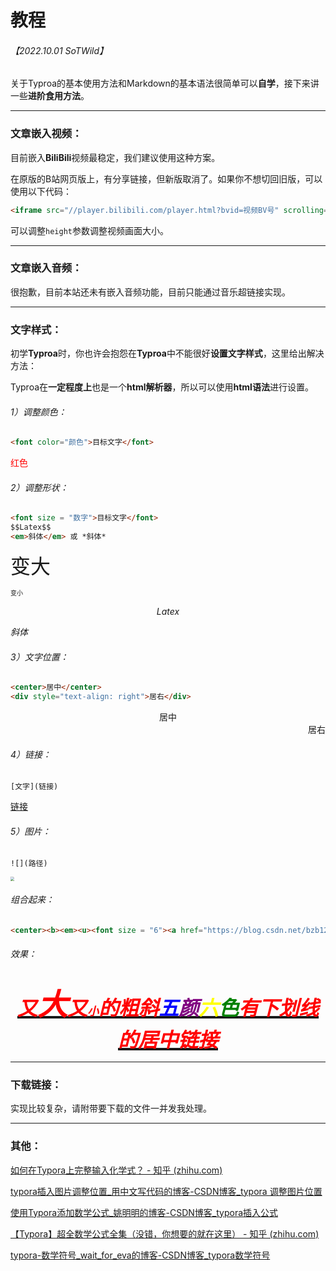 # 教程

###### 【2022.10.01 SoTWild】

关于Typroa的基本使用方法和Markdown的基本语法很简单可以**自学**，接下来讲一些**进阶食用方法**。

------

### 文章嵌入视频：

目前嵌入**BiliBili**视频最稳定，我们建议使用这种方案。

在原版的B站网页版上，有分享链接，但新版取消了。如果你不想切回旧版，可以使用以下代码：

```html
<iframe src="//player.bilibili.com/player.html?bvid=视频BV号" scrolling="no" border="0" height="600" frameborder="no" framespacing="0" allowfullscreen="true"> </iframe>
```

可以调整`height`参数调整视频画面大小。

------

### 文章嵌入音频：

很抱歉，目前本站还未有嵌入音频功能，目前只能通过音乐超链接实现。

------

### 文字样式：

初学**Typroa**时，你也许会抱怨在**Typroa**中不能很好**设置文字样式**，这里给出解决方法：

Typroa在**一定程度上**也是一个**html解析器**，所以可以使用**html语法**进行设置。

###### 1）调整颜色：

```html
<font color="颜色">目标文字</font>
```

<font color="red">红色</font>

###### 2）调整形状：

```html
<font size = "数字">目标文字</font>
$$Latex$$
<em>斜体</em> 或 *斜体*
```

<font size = "6">变大</font>

<font size = "-6">变小</font>

$$Latex$$

<em>斜体</em>

###### 3）文字位置：

```html
<center>居中</center>
<div style="text-align: right">居右</div>
```

<center>居中</center>

<div style="text-align: right">居右</div>

###### 4）链接：

```
[文字](链接)
```

[链接](https://blog.csdn.net/bzb123321/article/details/45092415)

###### 5）图片：

```
![](路径)
```

<img src="https://ts1.cn.mm.bing.net/th/id/R-C.bf782a749ae7ccf9a7689634b030af4c?rik=Vqp4BgzXzVO1BQ&riu=http%3a%2f%2fwww.bala.cc%2fuploads%2fallimg%2f2005%2f1_200521142611_1.jpg&ehk=1VfRP74vKkoyrevcRnA%2fH7%2b0TEBffP%2fFJlHjwagQjC0%3d&risl=&pid=ImgRaw&r=0&sres=1&sresct=1" style="zoom:40%;" />

###### 组合起来：

```html
<center><b><em><u><font size = "6"><a href="https://blog.csdn.net/bzb123321/article/details/45092415" target="" title=""><font color="red">又<font size = "8">大</font>又<font size = "4">小</font>的粗斜<font color = "blue">五</font><font color = "purple">颜</font><font color = "yellow">六</font><font color = "green">色</font>有下划线的居中链接</font></a></font></u></em></b></center>
```

###### 效果：

<center><b><em><u><font size = "6"><a href="https://blog.csdn.net/bzb123321/article/details/45092415" target="" title=""><font color="red">又<font size = "8">大</font>又<font size = "4">小</font>的粗斜<font color = "blue">五</font><font color = "purple">颜</font><font color = "yellow">六</font><font color = "green">色</font>有下划线的居中链接</font></a></font></u></em></b></center>

------

### 下载链接：

实现比较复杂，请附带要下载的文件一并发我处理。

------

### 其他：

[如何在Typora上完整输入化学式？ - 知乎 (zhihu.com)](https://www.zhihu.com/question/363113814)

[typora插入图片调整位置_用中文写代码的博客-CSDN博客_typora 调整图片位置](https://blog.csdn.net/buxiangxiedaima/article/details/115654998)

[使用Typora添加数学公式_姚明明的博客-CSDN博客_typora插入公式](https://blog.csdn.net/mingzhuo_126/article/details/82722455)

[【Typora】超全数学公式全集（没错，你想要的就在这里） - 知乎 (zhihu.com)](https://zhuanlan.zhihu.com/p/165342174)

[typora-数学符号_wait_for_eva的博客-CSDN博客_typora数学符号](https://blog.csdn.net/wait_for_eva/article/details/84307306)